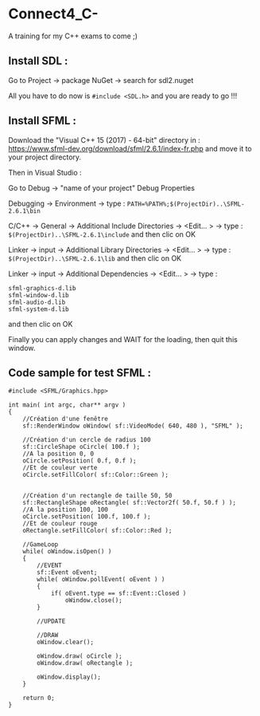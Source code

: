 # Connect4_C-
A training for my C++ exams to come ;)

## Install SDL :
Go to Project -> package NuGet -> search for sdl2.nuget

All you have to do now is `#include <SDL.h>` and you are ready to go !!!

## Install SFML :
Download the "Visual C++ 15 (2017) - 64-bit" directory in : https://www.sfml-dev.org/download/sfml/2.6.1/index-fr.php
and move it to your project directory.

Then in Visual Studio :

Go to Debug -> "name of your project" Debug Properties

Debugging -> Environment -> type : `PATH=%PATH%;$(ProjectDir)..\SFML-2.6.1\bin`

C/C++ -> General -> Additional Include Directories -> <Edit... > -> type : `$(ProjectDir)..\SFML-2.6.1\include` 
and then clic on OK

Linker -> input -> Additional Library Directories -> <Edit... > -> type : `$(ProjectDir)..\SFML-2.6.1\lib`
and then clic on OK

Linker -> input -> Additional Dependencies -> <Edit... > -> type : 
```
sfml-graphics-d.lib
sfml-window-d.lib
sfml-audio-d.lib
sfml-system-d.lib
``` 
and then clic on OK

Finally you can apply changes and WAIT for the loading, then quit this window.

## Code sample for test SFML :
```
#include <SFML/Graphics.hpp>

int main( int argc, char** argv )
{
    //Création d'une fenêtre
    sf::RenderWindow oWindow( sf::VideoMode( 640, 480 ), "SFML" );
   
    //Création d'un cercle de radius 100
    sf::CircleShape oCircle( 100.f );
    //A la position 0, 0
    oCircle.setPosition( 0.f, 0.f );
    //Et de couleur verte
    oCircle.setFillColor( sf::Color::Green );


    //Création d'un rectangle de taille 50, 50
    sf::RectangleShape oRectangle( sf::Vector2f( 50.f, 50.f ) );
    //A la position 100, 100
    oCircle.setPosition( 100.f, 100.f );
    //Et de couleur rouge
    oRectangle.setFillColor( sf::Color::Red );

    //GameLoop
    while( oWindow.isOpen() )
    {
        //EVENT
        sf::Event oEvent;
        while( oWindow.pollEvent( oEvent ) )
        {
            if( oEvent.type == sf::Event::Closed )
                oWindow.close();
        }

        //UPDATE

        //DRAW
        oWindow.clear();

        oWindow.draw( oCircle );
        oWindow.draw( oRectangle );
       
        oWindow.display();
    }

    return 0;
}
```

